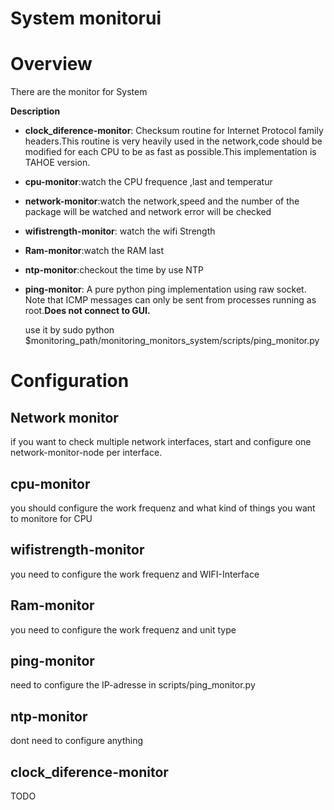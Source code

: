# System monitorui

# Overview
There are the monitor for System

**Description**
* **clock_diference-monitor**: Checksum routine for Internet Protocol family headers.This routine is very heavily used in the network,code should be modified for each CPU to be as fast as possible.This implementation is TAHOE version.

* **cpu-monitor**:watch the CPU frequence ,last and temperatur

* **network-monitor**:watch the network,speed and the number of the package will be watched and network error will be checked

* **wifistrength-monitor**: watch the wifi Strength 

* **Ram-monitor**:watch the RAM last

* **ntp-monitor**:checkout the time by use NTP

* **ping-monitor**:  A pure python ping implementation using raw socket. Note that ICMP messages can only be sent from processes running as root.**Does not connect to GUI.**

  use it by 
    sudo python $monitoring_path/monitoring_monitors_system/scripts/ping_monitor.py
# Configuration

## Network monitor
if you want to check multiple network interfaces, start and configure one network-monitor-node per interface.

## cpu-monitor
you should configure the work frequenz and what kind of things you want to monitore for CPU
 
## wifistrength-monitor
you need to configure the work frequenz and WIFI-Interface

## Ram-monitor
you need to configure the work frequenz and unit type

## ping-monitor
need to configure the IP-adresse in scripts/ping_monitor.py

## ntp-monitor
dont need to configure anything

## clock_diference-monitor 
TODO

